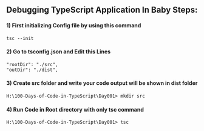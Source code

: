 ## Debugging TypeScript Application In Baby Steps:


#### 1) First initializing Config file by using this  command 
    tsc --init

#### 2) Go to tsconfig.json and Edit this Lines 
    "rootDir": "./src",    
    "outDir": "./dist",  

#### 3) Create src folder and write your code output will be shown in dist folder 
    H:\100-Days-of-Code-in-TypeScript\Day001> mkdir src
    
#### 4) Run Code in Root directory with only tsc command
    H:\100-Days-of-Code-in-TypeScript\Day001> tsc 